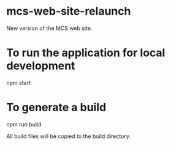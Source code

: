 # mcs-web-site-relaunch
New version of the MCS web site.

# To run the application for local development
npm start

# To generate a build
npm run build

All build files will be copied to the build directory.